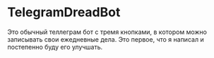 # TelegramDreadBot
Это обычный теллеграм бот с тремя кнопками, в котором можно записывать свои ежедневные дела. Это первое, что я написал и постепенно буду его улучшать.
